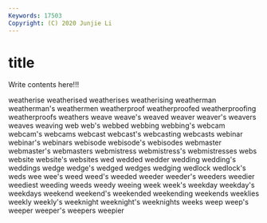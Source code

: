 ```yaml
---
Keywords: 17503
Copyright: (C) 2020 Junjie Li
---
```


# title

Write contents here!!!
 
weatherise 
weatherised 
weatherises 
weatherising
weatherman 
weatherman's 
weathermen 
weatherproof 
weatherproofed 
weatherproofing 
weatherproofs 
weathers 
weave 
weave's
weaved 
weaver 
weaver's 
weavers 
weaves 
weaving 
web 
web's 
webbed 
webbing
webbing's 
webcam 
webcam's 
webcams 
webcast 
webcast's 
webcasting 
webcasts 
webinar 
webinar's
webinars 
webisode 
webisode's 
webisodes 
webmaster 
webmaster's 
webmasters 
webmistress 
webmistress's 
webmistresses
webs 
website 
website's 
websites 
wed 
wedded 
wedder 
wedding 
wedding's 
weddings
wedge 
wedge's 
wedged 
wedges 
wedging 
wedlock 
wedlock's 
weds 
wee 
wee's
weed 
weed's 
weeded 
weeder 
weeder's 
weeders 
weedier 
weediest 
weeding 
weeds
weedy 
weeing 
week 
week's 
weekday 
weekday's 
weekdays 
weekend 
weekend's 
weekended
weekending 
weekends 
weeklies 
weekly 
weekly's 
weeknight 
weeknight's 
weeknights 
weeks 
weep
weep's 
weeper 
weeper's 
weepers 
weepier 
